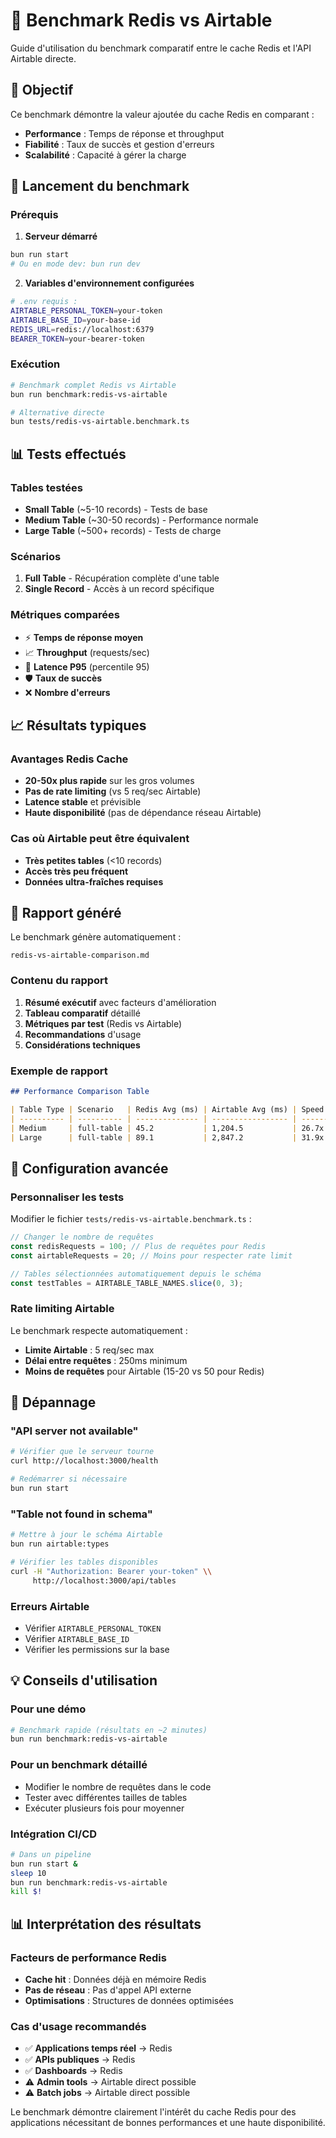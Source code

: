 # 🏁 Benchmark Redis vs Airtable

Guide d'utilisation du benchmark comparatif entre le cache Redis et l'API Airtable directe.

## 🎯 Objectif

Ce benchmark démontre la valeur ajoutée du cache Redis en comparant :

- **Performance** : Temps de réponse et throughput
- **Fiabilité** : Taux de succès et gestion d'erreurs
- **Scalabilité** : Capacité à gérer la charge

## 🚀 Lancement du benchmark

### Prérequis

1. **Serveur démarré**

```bash
bun run start
# Ou en mode dev: bun run dev
```

2. **Variables d'environnement configurées**

```bash
# .env requis :
AIRTABLE_PERSONAL_TOKEN=your-token
AIRTABLE_BASE_ID=your-base-id
REDIS_URL=redis://localhost:6379
BEARER_TOKEN=your-bearer-token
```

### Exécution

```bash
# Benchmark complet Redis vs Airtable
bun run benchmark:redis-vs-airtable

# Alternative directe
bun tests/redis-vs-airtable.benchmark.ts
```

## 📊 Tests effectués

### Tables testées

- **Small Table** (~5-10 records) - Tests de base
- **Medium Table** (~30-50 records) - Performance normale
- **Large Table** (~500+ records) - Tests de charge

### Scénarios

1. **Full Table** - Récupération complète d'une table
2. **Single Record** - Accès à un record spécifique

### Métriques comparées

- ⚡ **Temps de réponse moyen**
- 📈 **Throughput** (requests/sec)
- 🎯 **Latence P95** (percentile 95)
- 🛡️ **Taux de succès**
- ❌ **Nombre d'erreurs**

## 📈 Résultats typiques

### Avantages Redis Cache

- **20-50x plus rapide** sur les gros volumes
- **Pas de rate limiting** (vs 5 req/sec Airtable)
- **Latence stable** et prévisible
- **Haute disponibilité** (pas de dépendance réseau Airtable)

### Cas où Airtable peut être équivalent

- **Très petites tables** (<10 records)
- **Accès très peu fréquent**
- **Données ultra-fraîches requises**

## 📄 Rapport généré

Le benchmark génère automatiquement :

```
redis-vs-airtable-comparison.md
```

### Contenu du rapport

1. **Résumé exécutif** avec facteurs d'amélioration
2. **Tableau comparatif** détaillé
3. **Métriques par test** (Redis vs Airtable)
4. **Recommandations** d'usage
5. **Considérations techniques**

### Exemple de rapport

```markdown
## Performance Comparison Table

| Table Type | Scenario   | Redis Avg (ms) | Airtable Avg (ms) | Speed Factor |
| ---------- | ---------- | -------------- | ----------------- | ------------ |
| Medium     | full-table | 45.2           | 1,204.5           | 26.7x        |
| Large      | full-table | 89.1           | 2,847.2           | 31.9x        |
```

## 🔧 Configuration avancée

### Personnaliser les tests

Modifier le fichier `tests/redis-vs-airtable.benchmark.ts` :

```typescript
// Changer le nombre de requêtes
const redisRequests = 100; // Plus de requêtes pour Redis
const airtableRequests = 20; // Moins pour respecter rate limit

// Tables sélectionnées automatiquement depuis le schéma
const testTables = AIRTABLE_TABLE_NAMES.slice(0, 3);
```

### Rate limiting Airtable

Le benchmark respecte automatiquement :

- **Limite Airtable** : 5 req/sec max
- **Délai entre requêtes** : 250ms minimum
- **Moins de requêtes** pour Airtable (15-20 vs 50 pour Redis)

## 🐛 Dépannage

### "API server not available"

```bash
# Vérifier que le serveur tourne
curl http://localhost:3000/health

# Redémarrer si nécessaire
bun run start
```

### "Table not found in schema"

```bash
# Mettre à jour le schéma Airtable
bun run airtable:types

# Vérifier les tables disponibles
curl -H "Authorization: Bearer your-token" \\
     http://localhost:3000/api/tables
```

### Erreurs Airtable

- Vérifier `AIRTABLE_PERSONAL_TOKEN`
- Vérifier `AIRTABLE_BASE_ID`
- Vérifier les permissions sur la base

## 💡 Conseils d'utilisation

### Pour une démo

```bash
# Benchmark rapide (résultats en ~2 minutes)
bun run benchmark:redis-vs-airtable
```

### Pour un benchmark détaillé

- Modifier le nombre de requêtes dans le code
- Tester avec différentes tailles de tables
- Exécuter plusieurs fois pour moyenner

### Intégration CI/CD

```bash
# Dans un pipeline
bun run start &
sleep 10
bun run benchmark:redis-vs-airtable
kill $!
```

## 📊 Interprétation des résultats

### Facteurs de performance Redis

- **Cache hit** : Données déjà en mémoire Redis
- **Pas de réseau** : Pas d'appel API externe
- **Optimisations** : Structures de données optimisées

### Cas d'usage recommandés

- ✅ **Applications temps réel** → Redis
- ✅ **APIs publiques** → Redis
- ✅ **Dashboards** → Redis
- ⚠️ **Admin tools** → Airtable direct possible
- ⚠️ **Batch jobs** → Airtable direct possible

Le benchmark démontre clairement l'intérêt du cache Redis pour des applications nécessitant de bonnes performances et une haute disponibilité.
